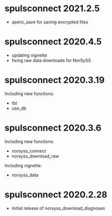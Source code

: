 # spulsconnect 2021.2.5

- qsenc_save for saving encrypted files

# spulsconnect 2020.4.5

- updating vignette
- fixing raw data downloads for NorSySS

# spulsconnect 2020.3.19

Including new functions:

- tbl
- use_db

# spulsconnect 2020.3.6

Including new functions:

- norsyss_connect
- norsyss_download_raw

Including vignette:

- norsyss_data

# spulsconnect 2020.2.28

- Initial release of norsyss_download_diagnoses
